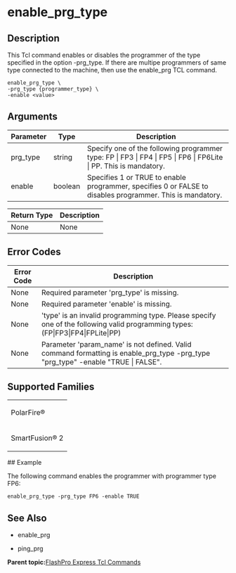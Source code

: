 # enable\_prg\_type

## Description

This Tcl command enables or disables the programmer of the type specified in the option -prg\_type. If there are multipe programmers of same type connected to the machine, then use the enable\_prg TCL command.

```
enable_prg_type \
-prg_type {programmer_type} \
-enable <value>
```

## Arguments

|Parameter|Type|Description|
|---------|----|-----------|
|prg\_type|string|Specify one of the following programmer type: FP \| FP3 \| FP4 \| FP5 \| FP6 \| FP6Lite \| PP. This is mandatory.|
|enable|boolean|Specifies 1 or TRUE to enable programmer, specifies 0 or FALSE to disables programmer. This is mandatory.|

|Return Type|Description|
|-----------|-----------|
|None|None|

## Error Codes

|Error Code|Description|
|----------|-----------|
|None|Required parameter 'prg\_type' is missing.|
|None|Required parameter 'enable' is missing.|
|None|'type' is an invalid programming type. Please specify one of the following valid programming types: \(FP\|FP3\|FP4\|FPLite\|PP\)|
|None|Parameter 'param\_name' is not defined. Valid command formatting is enable\_prg\_type -prg\_type "prg\_type" -enable "TRUE \| FALSE".|

## Supported Families

<table id="TABLE_JFV_WFS_J4B"><tbody><tr><td>

PolarFire®

</td></tr><tr><td>

SmartFusion® 2

</td></tr></tbody>
</table>## Example

The following command enables the programmer with programmer type FP6:

```
enable_prg_type -prg_type FP6 -enable TRUE
```

## See Also

-   enable\_prg

-   ping\_prg


**Parent topic:**[FlashPro Express Tcl Commands](GUID-4320979B-E17A-424D-ABEB-FC0D4BBACB08.md)

